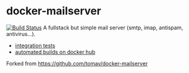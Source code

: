 # docker-mailserver

[![Build Status](https://travis-ci.org/indignus/docker-mailserver.svg?branch=master)](https://travis-ci.org/indignus/docker-mailserver)
A fullstack but simple mail server (smtp, imap, antispam, antivirus...).

- [integration tests](https://travis-ci.org/tomav/docker-mailserver)
- [automated builds on docker hub](https://hub.docker.com/r/tvial/docker-mailserver/)

Forked from https://github.com/tomav/docker-mailserver
